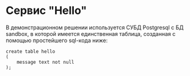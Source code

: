 # Сервис "Hello"

В демонстрационном решении используется СУБД Postgresql с БД sandbox, в которой имеется единственная таблица, созданная с помощью простейшего sql-кода ниже:

```
create table hello
(
    message text not null
);
```
